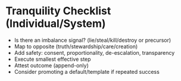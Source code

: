 # Tranquility Checklist (Individual/System)

- Is there an imbalance signal? (lie/steal/kill/destroy or precursor)
- Map to opposite (truth/stewardship/care/creation)
- Add safety: consent, proportionality, de-escalation, transparency
- Execute smallest effective step
- Attest outcome (append-only)
- Consider promoting a default/template if repeated success
